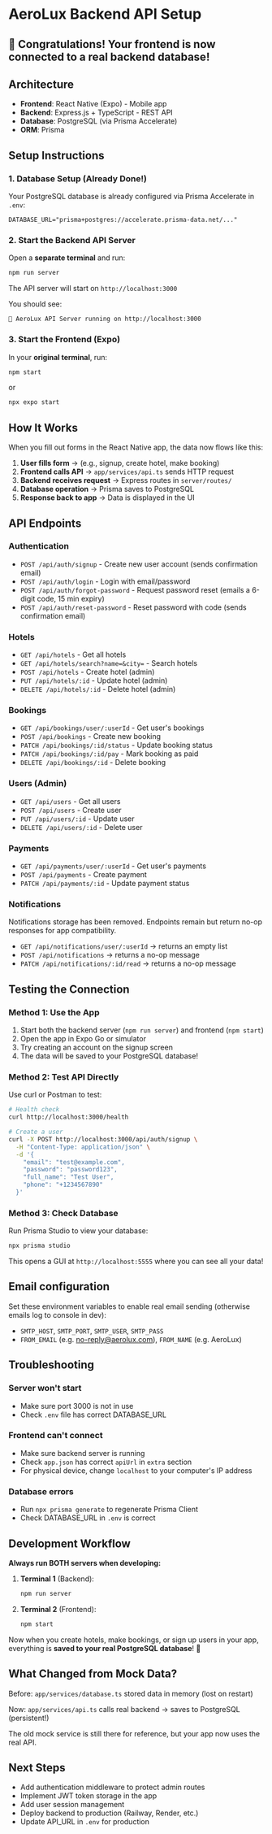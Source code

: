 # AeroLux Backend API Setup

## 🎉 Congratulations! Your frontend is now connected to a real backend database!

## Architecture

- **Frontend**: React Native (Expo) - Mobile app
- **Backend**: Express.js + TypeScript - REST API
- **Database**: PostgreSQL (via Prisma Accelerate)
- **ORM**: Prisma

## Setup Instructions

### 1. Database Setup (Already Done!)

Your PostgreSQL database is already configured via Prisma Accelerate in `.env`:
```
DATABASE_URL="prisma+postgres://accelerate.prisma-data.net/..."
```

### 2. Start the Backend API Server

Open a **separate terminal** and run:

```bash
npm run server
```

The API server will start on `http://localhost:3000`

You should see:
```
🚀 AeroLux API Server running on http://localhost:3000
```

### 3. Start the Frontend (Expo)

In your **original terminal**, run:

```bash
npm start
```

or

```bash
npx expo start
```

## How It Works

When you fill out forms in the React Native app, the data now flows like this:

1. **User fills form** → (e.g., signup, create hotel, make booking)
2. **Frontend calls API** → `app/services/api.ts` sends HTTP request
3. **Backend receives request** → Express routes in `server/routes/`
4. **Database operation** → Prisma saves to PostgreSQL
5. **Response back to app** → Data is displayed in the UI

## API Endpoints

### Authentication
- `POST /api/auth/signup` - Create new user account (sends confirmation email)
- `POST /api/auth/login` - Login with email/password
- `POST /api/auth/forgot-password` - Request password reset (emails a 6-digit code, 15 min expiry)
- `POST /api/auth/reset-password` - Reset password with code (sends confirmation email)

### Hotels
- `GET /api/hotels` - Get all hotels
- `GET /api/hotels/search?name=&city=` - Search hotels
- `POST /api/hotels` - Create hotel (admin)
- `PUT /api/hotels/:id` - Update hotel (admin)
- `DELETE /api/hotels/:id` - Delete hotel (admin)

### Bookings
- `GET /api/bookings/user/:userId` - Get user's bookings
- `POST /api/bookings` - Create new booking
- `PATCH /api/bookings/:id/status` - Update booking status
- `PATCH /api/bookings/:id/pay` - Mark booking as paid
- `DELETE /api/bookings/:id` - Delete booking

### Users (Admin)
- `GET /api/users` - Get all users
- `POST /api/users` - Create user
- `PUT /api/users/:id` - Update user
- `DELETE /api/users/:id` - Delete user

### Payments
- `GET /api/payments/user/:userId` - Get user's payments
- `POST /api/payments` - Create payment
- `PATCH /api/payments/:id` - Update payment status

### Notifications
Notifications storage has been removed. Endpoints remain but return no-op responses for app compatibility.
- `GET /api/notifications/user/:userId` → returns an empty list
- `POST /api/notifications` → returns a no-op message
- `PATCH /api/notifications/:id/read` → returns a no-op message

## Testing the Connection

### Method 1: Use the App
1. Start both the backend server (`npm run server`) and frontend (`npm start`)
2. Open the app in Expo Go or simulator
3. Try creating an account on the signup screen
4. The data will be saved to your PostgreSQL database!

### Method 2: Test API Directly

Use curl or Postman to test:

```bash
# Health check
curl http://localhost:3000/health

# Create a user
curl -X POST http://localhost:3000/api/auth/signup \
  -H "Content-Type: application/json" \
  -d '{
    "email": "test@example.com",
    "password": "password123",
    "full_name": "Test User",
    "phone": "+1234567890"
  }'
```

### Method 3: Check Database

Run Prisma Studio to view your database:

```bash
npx prisma studio
```

This opens a GUI at `http://localhost:5555` where you can see all your data!


## Email configuration

Set these environment variables to enable real email sending (otherwise emails log to console in dev):
- `SMTP_HOST`, `SMTP_PORT`, `SMTP_USER`, `SMTP_PASS`
- `FROM_EMAIL` (e.g. no-reply@aerolux.com), `FROM_NAME` (e.g. AeroLux)

## Troubleshooting

### Server won't start
- Make sure port 3000 is not in use
- Check `.env` file has correct DATABASE_URL

### Frontend can't connect
- Make sure backend server is running
- Check `app.json` has correct `apiUrl` in `extra` section
- For physical device, change `localhost` to your computer's IP address

### Database errors
- Run `npx prisma generate` to regenerate Prisma Client
- Check DATABASE_URL in `.env` is correct

## Development Workflow

**Always run BOTH servers when developing:**

1. **Terminal 1** (Backend):
   ```bash
   npm run server
   ```

2. **Terminal 2** (Frontend):
   ```bash
   npm start
   ```

Now when you create hotels, make bookings, or sign up users in your app, everything is **saved to your real PostgreSQL database**! 🎉

## What Changed from Mock Data?

Before: `app/services/database.ts` stored data in memory (lost on restart)

Now: `app/services/api.ts` calls real backend → saves to PostgreSQL (persistent!)

The old mock service is still there for reference, but your app now uses the real API.

## Next Steps

- Add authentication middleware to protect admin routes
- Implement JWT token storage in the app
- Add user session management
- Deploy backend to production (Railway, Render, etc.)
- Update API_URL in `.env` for production
